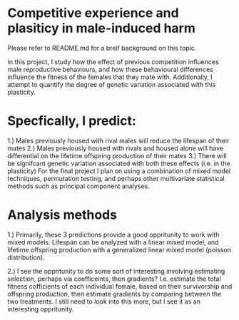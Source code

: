 # Competitive experience and plasiticy in male-induced harm

Please refer to README.md for a breif background on this topic.

In this project, I study how the effect of previous competition influences male reproductive behaviours, and how these behavioural
differences influence the fitness of the females that they mate with. Additionally, I attempt to quantify the degree of genetic variation
associated with this plasticity. 

# Specfically, I predict:
1.) Males previously housed with rival males will reduce the lifespan of their mates
2.) Males previously housed with rivals and housed alone will have differential on the lifetime offspring production of their mates
3.) There will be signifcant genetic variation associated with both these effects (i.e. in the plasticity)
For the final project I plan on using a combination of mixed model techniques, permutation testing, and perhaps other multivariate statistical methods such as principal component analyses.

# Analysis methods
1.) Primarily, these 3 predictions provide a good oppritunity to work with mixed models. Lifespan can be analyzed with a linear mixed model, and lifetime offspring production with a generalized linear mixed model (poisson distribution).

2.) I see the oppritunity to do some sort of interesting involving estimating selection, perhaps via coefficeints, then gradients? I.e. estimate the total fitness cofficients of each individual female, based on their survivorship and offspring production, then estimate gradients by comparing between the two treatments. I still need to look into this more, but I see it as an interesting oppritunity.
